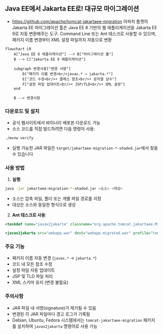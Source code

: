 ## Java EE에서 Jakarta EE로! 대규모 마이그레이션
- https://github.com/apache/tomcat-jakartaee-migration
아파치 톰캣의 Jakarta EE 마이그레이션 툴은 Java EE 8 기반의 웹 애플리케이션을 Jakarta EE 9로 자동 변환해주는 도구. 
Command Line 또는 Ant 태스크로 사용할 수 있으며, 패키지 이름 변경부터 XML 설정 파일까지 자동으로 변환

```mermaid
flowchart LR
    A["Java EE 8 애플리케이션"] --> B["마이그레이션 툴"]
    B --> C["Jakarta EE 9 애플리케이션"]
    
    subgraph 변경사항["변경 사항"]
        D["패키지 이름 변경<br/>javax.* → jakarta.*"]
        E["코드 수정<br/>• 클래스 참조<br/>• 문자열 상수"]
        F["설정 파일 업데이트<br/>• JSP/TLD<br/>• XML 설정"]
    end
    
    B --> 변경사항
```

###  다운로드 및 설치

- 공식 웹사이트에서 바이너리 배포본 다운로드 가능
- 소스 코드를 직접 빌드하려면 다음 명령어 사용:
```bash
./mvnw verify
```


- 실행 가능한 JAR 파일은 `target/jakartaee-migration-*-shaded.jar`에서 찾을 수 있습니다

###  사용 방법

1. **실행**:
```bash
java -jar jakartaee-migration-*-shaded.jar <소스> <대상>
```

  - 소스는 압축 파일, 폴더 또는 개별 파일 경로를 지정
  - 대상은 소스와 동일한 형식으로 생성


2. **Ant 태스크로 사용**:
```xml
<taskdef name="javax2jakarta" classname="org.apache.tomcat.jakartaee.MigrationTask" classpath="jakartaee-migration-*-shaded.jar"/>

<javax2jakarta src="webapp.war" dest="webapp.migrated.war" profile="tomcat"/>
```

### 주요 기능

- 패키지 이름 자동 변경 (`javax.*` → `jakarta.*`)
- 코드 내 모든 참조 수정
- 설정 파일 자동 업데이트
- JSP 및 TLD 파일 처리
- XML 스키마 유지 (변경 불필요)

### 주의사항

- JAR 파일 내 서명(signature)가 제거될 수 있음
- 변경된 각 JAR 파일마다 경고 로그가 기록됨
- Debian, Ubuntu, Fedora 시스템에서는 `tomcat-jakartaee-migration` 패키지를 설치하여 `javax2jakarta` 명령어로 사용 가능

